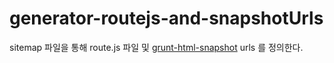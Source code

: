 # generator-routejs-and-snapshotUrls
sitemap 파일을 통해 route.js 파일 및 [grunt-html-snapshot](https://github.com/cburgdorf/grunt-html-snapshot) urls 를 정의한다.
